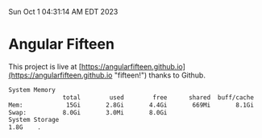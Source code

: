 Sun Oct  1 04:31:14 AM EDT 2023

# Angular Fifteen


This project is live at [https://angularfifteen.github.io](https://angularfifteen.github.io "fifteen!") thanks to Github.

```bash
System Memory
               total        used        free      shared  buff/cache   available
Mem:            15Gi       2.8Gi       4.4Gi       669Mi       8.1Gi        11Gi
Swap:          8.0Gi       3.0Mi       8.0Gi
System Storage
1.8G	.
```
```bash
